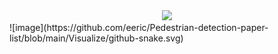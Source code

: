
<div align="center"> <img src="https://github-profile-trophy.vercel.app/?username=eeric&title=Stars,Followers,Commits,Repositories,Issues,MultiLanguage" /> </div>
![image](https://github.com/eeric/Pedestrian-detection-paper-list/blob/main/Visualize/github-snake.svg)



